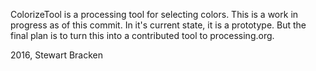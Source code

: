 ColorizeTool is a processing tool for selecting colors. This is a work in progress as of this commit. In it's current state, it is a prototype. But the final plan is to turn this into a contributed tool to processing.org.

2016, Stewart Bracken
